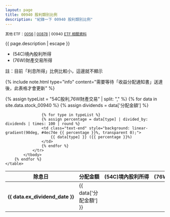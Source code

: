 ```yaml
---
layout: page
title: 00940 股利類別比例
description: "紀錄一下 00940 股利類別比例"
---
```


<small>其他 ETF：[0056](0056) | [00878](00878) | 00940</small>
<small>[ETF 相關資料](etf)</small>

{{ page.description | escape }}

- (54C)境內股利所得
- (76W)財產交易所得

註：目前「利息所得」比例比較小，這邊就不顯示

{% include note.html type="info" content="需要等待「收益分配通知書」送達後，此表格才會更新" %}

<div class="table-responsive">
    <table>
        <thead>
            <tr class="text-center">
                <th scope="col" style="width: 16%; white-space: nowrap">除息日</th>
                <th scope="col" style="width: 16%; white-space: nowrap">分配金額</th>
                <th scope="col" style="width: 22%; white-space: nowrap">(54C)境內股利所得</th>
                <th scope="col" style="width: 22%; white-space: nowrap">(76W)財產交易所得</th>
            </tr>
        </thead>
        {% assign typeList = "54C股利,76W財產交易" | split: "," %}
        {% for data in site.data.stock_00940 %}
            <tbody>
                <tr>
                    <th scope="row" class="text-center" style="white-space: nowrap">{{ data.ex_dividend_date }}</th>
                    <td class="text-end">{{ data['分配金額'] }}</td>
                    {% assign dividends = data['分配金額'] %}

                    {% for type in typeList %}
                    {% assign percentage = data[type] | divided_by: dividends | times: 100 | round %}
                    <td class="text-end" style="background: linear-gradient(90deg, #4ec74e {{ percentage }}%, transparent 0);">
                        {{ data[type] }} ({{ percentage }}%)
                    </td>
                    {% endfor %}
                </tr>
            </tbody>
        {% endfor %}
    </table>
</div>

